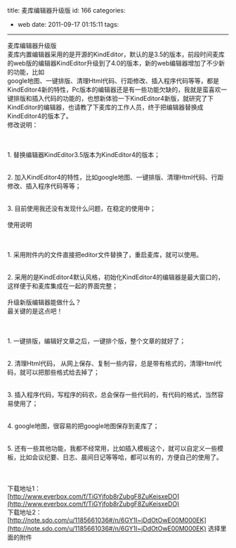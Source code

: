 title: 麦库编辑器升级版
id: 166
categories:
  - web
date: 2011-09-17 01:15:11
tags:
---

麦库编辑器升级版
</br>麦库内置编辑器采用的是开源的KindEditor，默认的是3.5的版本，前段时间麦库的web版的编辑器KindEditor升级到了4.0的版本，新的web编辑器增加了不少新的功能，比如
</br>google地图、一键排版、清理Html代码、行距修改、插入程序代码等等，都是KindEditor4新的特性，Pc版本的编辑器还是有一些功能欠缺的，我就是蛮喜欢一键排版和插入代码的功能的，也想新体验一下KindEditor4新版，就研究了下KindEditor的编辑器，也请教了下麦库的工作人员，终于把编辑器替换成KindEditor4的版本了。
</br>修改说明：
</br>&nbsp;
</br>

</br>1.  替换编辑器KindEditor3.5版本为KindEditor4的版本；

</br>2.  加入KindEditor4的特性，比如google地图、一键排版、清理Html代码、行距修改、插入程序代码等等；

</br>3.  目前使用我还没有发现什么问题，在稳定的使用中；
</br>&nbsp;
</br>使用说明
</br>&nbsp;
</br>

</br>1.  采用附件内的文件直接把editor文件替换了，重启麦库，就可以使用。

</br>2.  采用的是KindEditor4默认风格，初始化KindEditor4的编辑器是最大窗口的，这样便于和麦库集成在一起的界面完整；
</br>&nbsp;
</br>升级新版编辑器能做什么？
</br>最关键的是这点吧！
</br>&nbsp;
</br>

</br>1.  一键排版，编辑好文章之后，一键排个版，整个文章的就好了；

</br>2.  清理Html代码， 从网上保存、复制一些内容，总是带有格式的，清理Html代码，就可以把那些格式给去掉了；

</br>3.  插入程序代码，写程序的码农，总会保存一些代码的，有代码的格式，当然容易使用了；

</br>4.  google地图，很容易的把google地图保存到麦库了；

</br>5.  还有一些其他功能，我都不经常用，比如插入模板这个，就可以自定义一些模板，比如会议纪要、日志、晨间日记等等哈，都可以有的，方便自己的使用了。
</br>&nbsp;
</br>&nbsp;
</br>&nbsp;
</br>下载地址1：
</br>[http://www.everbox.com/f/TiGYjfob8rZubgF8ZuKeisxeDO](http://www.everbox.com/f/TiGYjfob8rZubgF8ZuKeisxeDO)
</br>下载地址2：
</br>[http://note.sdo.com/u/1185661036#/n/6GY1I~jDdOtOwE00M000EK](http://note.sdo.com/u/1185661036#/n/6GY1I~jDdOtOwE00M000EK) 选择里面的附件
</br>&nbsp;
</br>&nbsp;
</br>&nbsp;
</br>